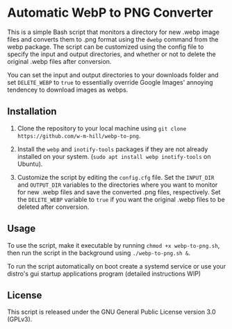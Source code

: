 # Automatic WebP to PNG Converter

This is a simple Bash script that monitors a directory for new .webp image files and converts them to .png format using the `dwebp` command from the webp package. The script can be customized using the config file to specify the input and output directories, and whether or not to delete the original .webp files after conversion.

You can set the input and output directories to your downloads folder and set `DELETE_WEBP` to `true` to essentially override Google Images' annoying tendencey to download images as webps. 

## Installation

1. Clone the repository to your local machine using `git clone https://github.com/w-m-hill/webp-to-png`.

2. Install the `webp` and `inotify-tools` packages if they are not already installed on your system. (`sudo apt install webp inotify-tools` on Ubuntu).

3. Customize the script by editing the `config.cfg` file. Set the `INPUT_DIR` and `OUTPUT_DIR` variables to the directories where you want to monitor for new .webp files and save the converted .png files, respectively. Set the `DELETE_WEBP` variable to `true` if you want the original .webp files to be deleted after conversion.

## Usage

To use the script, make it executable by running `chmod +x webp-to-png.sh`, then run the script in the background using `./webp-to-png.sh &`. 

To run the script automatically on boot create a systemd service or use your distro's gui startup applications program (detailed instructions WIP)

## License

This script is released under the GNU General Public License version 3.0 (GPLv3).

